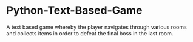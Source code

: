 # Python-Text-Based-Game
A text based game whereby the player navigates through various rooms and collects items in order to defeat the final boss in the last room. 
